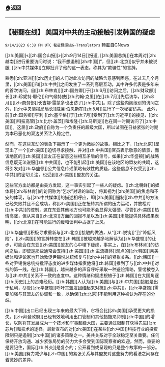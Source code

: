 ###  [:house:返回](README.md)
---


## 【秘翻在线】 美国对中共的主动接触引发韩国的疑虑
`9/14/2023 6:38 PM UTC 秘密翻譯組G-Translators` [轉載自GNews](https://gnews.org/articles/1691315)

         

 [[zh:美国]]«[[zh:国会山报]]»[[zh:9月14日]]报道, [[zh:美国总统]]在本周对[[zh:越南]]进行重要访问时说：“我不想遏制[[zh:中国]]”，但[[zh:北京]]似乎并未被说服, [[zh:中共媒体]]立即批评了他的这一表态，称其为“欺骗性”的言辞。

熟悉[[zh:亚洲]][[zh:历史]]的人们对此次访问的战略含意感到困惑，在过去几个月里，[[zh:美国]]和[[zh:中共]]之间发生了一系列高层互动，其中许多代表是多年来的首次访问，自[[zh:布林肯]][[zh:国务卿]]于[[zh:6月]]访问之后，[[zh:财政部]]长[[zh:珍妮特·耶伦]]和气候特使[[zh:约翰·克里]]在[[zh:7月]]先后访华，[[zh:8月]][[zh:商务部]]长吉娜·雷蒙多也出访了[[zh:中共]]。除了这些内阁级别的访问之外，[[zh:中央情报局局长]]威廉·伯恩斯在[[zh:5月]]进行了一次秘密访共。 此外，前[[zh:国务卿]]亨利·[[zh:基辛格]]于[[zh:7月]]受到了[[zh:习近平]]的接见，[[zh:美国]]科技高管[[zh:比尔·盖茨]]和埃隆·[[zh:马斯克]]也在同一时期访问了[[zh:中国]]。这届[[zh:政府]]自称为一个负责任的超级大国，所以试图在日益紧张的时期为本已恶化的双边关系注入稳定性。

然而，在这些互动的表象下揭示了一个更为微妙的故事。相比之下，[[zh:北京]]呈现出了一个[[zh:美国]]迫切寻求接触、并对[[zh:中共国]]官员表示敬意的情景，而该地区的[[zh:美国]]盟友正在留意这些相互矛盾的信号。如果[[zh:华盛顿]]的战略信息既无法说服[[zh:中共国]]，也不能引起[[zh:美国]]在该地区的盟友的共鸣，这将引发对[[zh:华盛顿]]公共信息传递策略有效性的质疑，这些信息不仅受到[[zh:中共]]的密切关注，也受到[[zh:美国]]盟友的关注。

这些官方出访都是由美方发起，这一事实引起了一些人的疑虑。[[zh:北朝鲜]]的媒体将[[zh:布林肯]]的访问称为“乞求”对话的举动，将其视为[[zh:美国]]的焦虑和不安的体现，与[[zh:中共媒体]]的描述相呼应，即[[zh:美国]]遏制[[zh:中共]]的方法已经失败并且不会成功，称[[zh:美国]]正在扭转其所谓的压力运动，并放松对[[zh:中共]]的控制，这在东亚其他地方也可能不会显得太强硬。尽管[[zh:美国]]热情高涨，但从来自[[zh:北京]]方面的回报不足以及[[zh:美国]]未能提供具体成果表明，[[zh:北京]]在可能进行的缓和谈判中占据了上风。

[[zh:华盛顿]]积极寻求重新与[[zh:北京]]接触的做法，从“[[zh:脱钩]]”到“降低风险”，[[zh:美国]]的言辞转变在[[zh:韩国]]被越来越多地解读为[[zh:华盛顿]]的让步，可能会在东亚[[zh:美国]]盟友的心中埋下疑虑，事实上，在[[zh:布林肯]]的访问之后，即使是那些通常会支持[[zh:美国]][[zh:主流媒体]]观点的[[zh:韩国]]亲美媒体和评论家也开始敦促尹锡悦总统修复与[[zh:中共]]的紧张关系。[[zh:韩国]]一些对尹锡悦总统持批评态度的进步媒体指责他将[[zh:韩国]]推到了与[[zh:中共]]对抗的第一线。在[[zh:韩国]]，越来越多的声音呼吁采取一种避险策略，警惕被卷入与[[zh:中共]]关系不一致的态度中。这种情绪和疑虑根植于[[zh:韩国]]在大国角逐[[zh:历史]]上的苦难经历。[[zh:韩国]]人认为[[zh:美国]]与[[zh:中共国]]接触是出于私利，尽管[[zh:华盛顿]]呼吁其盟友团结起来对抗[[zh:中共]]。[[zh:华盛顿]]需要加强与其盟友的协调和一致，以确保[[zh:北京]]不能利用这种被认为存在的分歧。

[[zh:中国]]出口已经出现三年来的最大下降，它将会比[[zh:美国]]承受更大的损失。[[zh:拜登政府]]已经有效地利用出口管制和其他措施来抑制[[zh:中国]]的增长，以防将其发展成为一个技术和军事超级大国，主要通过限制其获得先进[[zh:芯片]]和技术的途径。最新宣布的对[[zh:美国]]在某些[[zh:中国]]科技行业的投资限制只是遏制[[zh:中国]]的诸多策略之一。美共关系对于全球稳定至关重要。任何保持开放沟通、减少紧张局势的努力大多会受到国际观察者的欢迎。然而，重要的是要记住，国际[[zh:外交]]是复杂的；公开看到或呈现的只是整个故事的一部分。[[zh:美国]]努力减少与[[zh:中国]]的紧张关系与其盟友对这些努力的看法之间存在着微妙的差异。
